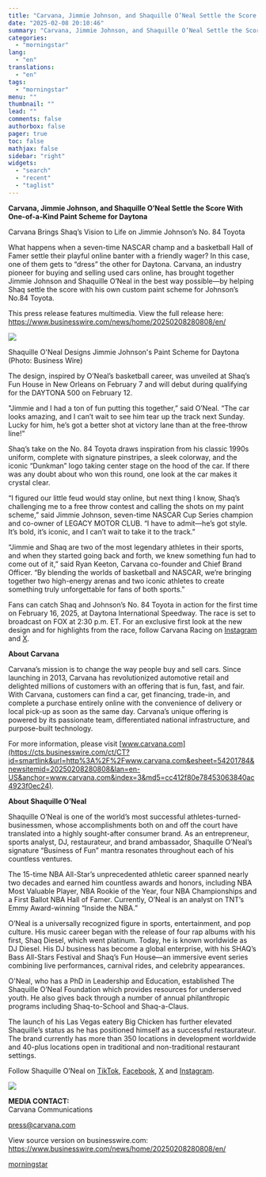 ```yaml
---
title: "Carvana, Jimmie Johnson, and Shaquille O’Neal Settle the Score With One-of-a-Kind Paint Scheme for Daytona"
date: "2025-02-08 20:10:46"
summary: "Carvana, Jimmie Johnson, and Shaquille O’Neal Settle the Score With One-of-a-Kind Paint Scheme for Daytona Carvana Brings Shaq’s Vision to Life on Jimmie Johnson’s No. 84 Toyota What happens when a seven-time NASCAR champ and a basketball Hall of Famer settle their playful online banter with a friendly wager? In..."
categories:
  - "morningstar"
lang:
  - "en"
translations:
  - "en"
tags:
  - "morningstar"
menu: ""
thumbnail: ""
lead: ""
comments: false
authorbox: false
pager: true
toc: false
mathjax: false
sidebar: "right"
widgets:
  - "search"
  - "recent"
  - "taglist"
---
```


**Carvana, Jimmie Johnson, and Shaquille O’Neal Settle the Score With One-of-a-Kind Paint Scheme for Daytona**

Carvana Brings Shaq’s Vision to Life on Jimmie Johnson’s No. 84 Toyota

What happens when a seven-time NASCAR champ and a basketball Hall of Famer settle their playful online banter with a friendly wager? In this case, one of them gets to “dress” the other for Daytona. Carvana, an industry pioneer for buying and selling used cars online, has brought together Jimmie Johnson and Shaquille O’Neal in the best way possible—by helping Shaq settle the score with his own custom paint scheme for Johnson’s No.84 Toyota.

This press release features multimedia. View the full release here: <https://www.businesswire.com/news/home/20250208280808/en/>

 ![](https://mms.businesswire.com/media/20250208280808/en/2376080/4/Shaq_x_JJ_Daytona_500_Paint_Scheme_Image_-_Carvana.jpg)

Shaquille O'Neal Designs Jimmie Johnson's Paint Scheme for Daytona (Photo: Business Wire)

The design, inspired by O’Neal’s basketball career, was unveiled at Shaq’s Fun House in New Orleans on February 7 and will debut during qualifying for the DAYTONA 500 on February 12.

"Jimmie and I had a ton of fun putting this together,” said O’Neal. “The car looks amazing, and I can’t wait to see him tear up the track next Sunday. Lucky for him, he’s got a better shot at victory lane than at the free-throw line!”

Shaq’s take on the No. 84 Toyota draws inspiration from his classic 1990s uniform, complete with signature pinstripes, a sleek colorway, and the iconic “Dunkman” logo taking center stage on the hood of the car. If there was any doubt about who won this round, one look at the car makes it crystal clear.

“I figured our little feud would stay online, but next thing I know, Shaq’s challenging me to a free throw contest and calling the shots on my paint scheme,” said Jimmie Johnson, seven-time NASCAR Cup Series champion and co-owner of LEGACY MOTOR CLUB. “I have to admit—he’s got style. It’s bold, it’s iconic, and I can’t wait to take it to the track.”

“Jimmie and Shaq are two of the most legendary athletes in their sports, and when they started going back and forth, we knew something fun had to come out of it,” said Ryan Keeton, Carvana co-founder and Chief Brand Officer. “By blending the worlds of basketball and NASCAR, we’re bringing together two high-energy arenas and two iconic athletes to create something truly unforgettable for fans of both sports.”

Fans can catch Shaq and Johnson’s No. 84 Toyota in action for the first time on February 16, 2025, at Daytona International Speedway. The race is set to broadcast on FOX at 2:30 p.m. ET. For an exclusive first look at the new design and for highlights from the race, follow Carvana Racing on [Instagram](https://cts.businesswire.com/ct/CT?id=smartlink&url=https%3A%2F%2Fwww.instagram.com%2FCarvanaRacing%2F&esheet=54201784&newsitemid=20250208280808&lan=en-US&anchor=Instagram&index=1&md5=4e16177c0822edf2d2f51be9c79f4a1e) and [X](https://cts.businesswire.com/ct/CT?id=smartlink&url=https%3A%2F%2Fx.com%2Fcarvanaracing%3Flang%3Den&esheet=54201784&newsitemid=20250208280808&lan=en-US&anchor=X&index=2&md5=81bf6983c6b79d3d93c9c4a5971f040c).

**About Carvana**

Carvana’s mission is to change the way people buy and sell cars. Since launching in 2013, Carvana has revolutionized automotive retail and delighted millions of customers with an offering that is fun, fast, and fair. With Carvana, customers can find a car, get financing, trade-in, and complete a purchase entirely online with the convenience of delivery or local pick-up as soon as the same day. Carvana’s unique offering is powered by its passionate team, differentiated national infrastructure, and purpose-built technology.

For more information, please visit [www.carvana.com](https://cts.businesswire.com/ct/CT?id=smartlink&url=http%3A%2F%2Fwww.carvana.com&esheet=54201784&newsitemid=20250208280808&lan=en-US&anchor=www.carvana.com&index=3&md5=cc412f80e78453063840ac4923f0ec24).

**About Shaquille O’Neal**

Shaquille O’Neal is one of the world’s most successful athletes-turned-businessmen, whose accomplishments both on and off the court have translated into a highly sought-after consumer brand. As an entrepreneur, sports analyst, DJ, restaurateur, and brand ambassador, Shaquille O’Neal’s signature “Business of Fun” mantra resonates throughout each of his countless ventures.

The 15-time NBA All-Star’s unprecedented athletic career spanned nearly two decades and earned him countless awards and honors, including NBA Most Valuable Player, NBA Rookie of the Year, four NBA Championships and a First Ballot NBA Hall of Famer. Currently, O’Neal is an analyst on TNT’s Emmy Award-winning “Inside the NBA.”

O’Neal is a universally recognized figure in sports, entertainment, and pop culture. His music career began with the release of four rap albums with his first, Shaq Diesel, which went platinum. Today, he is known worldwide as DJ Diesel. His DJ business has become a global enterprise, with his SHAQ’s Bass All-Stars Festival and Shaq’s Fun House—an immersive event series combining live performances, carnival rides, and celebrity appearances.

O'Neal, who has a PhD in Leadership and Education, established The Shaquille O’Neal Foundation which provides resources for underserved youth. He also gives back through a number of annual philanthropic programs including Shaq-to-School and Shaq-a-Claus.

The launch of his Las Vegas eatery Big Chicken has further elevated Shaquille’s status as he has positioned himself as a successful restaurateur. The brand currently has more than 350 locations in development worldwide and 40-plus locations open in traditional and non-traditional restaurant settings.

Follow Shaquille O’Neal on [TikTok](https://cts.businesswire.com/ct/CT?id=smartlink&url=https%3A%2F%2Fwww.tiktok.com%2F%40shaq%3Flang%3Den&esheet=54201784&newsitemid=20250208280808&lan=en-US&anchor=TikTok&index=4&md5=8c6a00086022bd113f54ff30324f6eac), [Facebook](https://cts.businesswire.com/ct/CT?id=smartlink&url=https%3A%2F%2Fwww.facebook.com%2Fshaq&esheet=54201784&newsitemid=20250208280808&lan=en-US&anchor=Facebook&index=5&md5=7f3539dead45ab6348a309c93e788ec4), [X](https://cts.businesswire.com/ct/CT?id=smartlink&url=https%3A%2F%2Ftwitter.com%2Fshaq&esheet=54201784&newsitemid=20250208280808&lan=en-US&anchor=X&index=6&md5=d276ba2c6b66e3022f2454fa8568c1e3) and [Instagram](https://cts.businesswire.com/ct/CT?id=smartlink&url=https%3A%2F%2Fwww.instagram.com%2Fshaq%2F%3Fhl%3Den&esheet=54201784&newsitemid=20250208280808&lan=en-US&anchor=Instagram&index=7&md5=69e87bd6ef582c02a62bc80e2d7eed79).

 ![](https://cts.businesswire.com/ct/CT?id=bwnews&sty=20250208280808r1&sid=mstr3&distro=nx&lang=en)

**MEDIA CONTACT:**  
Carvana Communications
  
[press@carvana.com](mailto:press@carvana.com)

View source version on businesswire.com: <https://www.businesswire.com/news/home/20250208280808/en/>

[morningstar](https://www.morningstar.com/news/business-wire/20250208280808/carvana-jimmie-johnson-and-shaquille-oneal-settle-the-score-with-one-of-a-kind-paint-scheme-for-daytona)
